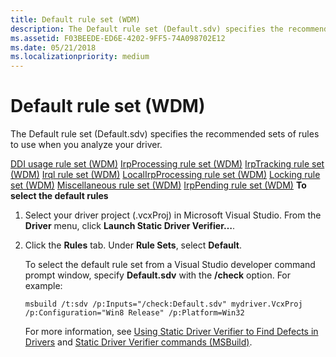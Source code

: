 ```yaml
---
title: Default rule set (WDM)
description: The Default rule set (Default.sdv) specifies the recommended sets of rules to use when you analyze your driver.
ms.assetid: F03BEEDE-ED6E-4202-9FF5-74A098702E12
ms.date: 05/21/2018
ms.localizationpriority: medium
---
```


# Default rule set (WDM)


The Default rule set (Default.sdv) specifies the recommended sets of rules to use when you analyze your driver.

[DDI usage rule set (WDM)](ddi-usage-rule-set--wdm-.md)
[IrpProcessing rule set (WDM)](irpprocessing-rule-set--wdm-.md)
[IrpTracking rule set (WDM)](irptracking-rule-set--wdm-.md)
[Irql rule set (WDM)](irql-rule-set--wdm-.md)
[LocalIrpProcessing rule set (WDM)](localirpprocessing-rule-set--wdm-.md)
[Locking rule set (WDM)](locking-rule-set--wdm-.md)
[Miscellaneous rule set (WDM)](miscellaneous-rule-set--wdm-.md)
[IrpPending rule set (WDM)](irppending-rule-set--wdm-.md)
**To select the default rules**

1.  Select your driver project (.vcxProj) in Microsoft Visual Studio. From the **Driver** menu, click **Launch Static Driver Verifier…**.

2.  Click the **Rules** tab. Under **Rule Sets**, select **Default**.

    To select the default rule set from a Visual Studio developer command prompt window, specify **Default.sdv** with the **/check** option. For example:

    ```
    msbuild /t:sdv /p:Inputs="/check:Default.sdv" mydriver.VcxProj /p:Configuration="Win8 Release" /p:Platform=Win32
    ```

    For more information, see [Using Static Driver Verifier to Find Defects in Drivers](https://docs.microsoft.com/windows-hardware/drivers/devtest/using-static-driver-verifier-to-find-defects-in-drivers) and [Static Driver Verifier commands (MSBuild)](https://docs.microsoft.com/windows-hardware/drivers/devtest/-static-driver-verifier-commands--msbuild-).

 

 





